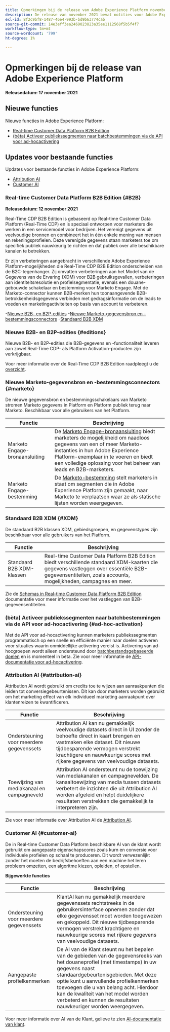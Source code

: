 ```yaml
---
title: Opmerkingen bij de release van Adobe Experience Platform november 2021
description: De release van november 2021 bevat notities voor Adobe Experience Platform.
exl-id: 8f2c9bf8-1487-46e4-993b-bd9b63774cab
source-git-commit: 14e3eff3ea2469023823a35ee1112568f5b5f4f7
workflow-type: tm+mt
source-wordcount: '799'
ht-degree: 1%

---
```


# Opmerkingen bij de release van Adobe Experience Platform

**Releasedatum: 17 november 2021**

## Nieuwe functies

Nieuwe functies in Adobe Experience Platform:

- [Real-time Customer Data Platform B2B Edition](#B2B)
- [(bèta) Activeer publiekssegmenten naar batchbestemmingen via de API voor ad-hocactivering](#ad-hoc-activation)

## Updates voor bestaande functies

Updates voor bestaande functies in Adobe Experience Platform:

- [Attribution AI](#attribution-ai)
- [Customer AI](#customer-ai)

### Real-time Customer Data Platform B2B Edition {#B2B}

**Releasedatum: 12 november 2021**

Real-Time CDP B2B Edition is gebaseerd op Real-time Customer Data Platform (Real-Time CDP) en is speciaal ontworpen voor marketers die werken in een servicemodel voor bedrijven. Het verenigt gegevens uit veelvoudige bronnen en combineert het in één enkele mening van mensen en rekeningsprofielen. Deze verenigde gegevens staan marketers toe om specifiek publiek nauwkeurig te richten en dat publiek over alle beschikbare kanalen te betrekken.

Er zijn verbeteringen aangebracht in verschillende Adobe Experience Platform-mogelijkheden die Real-Time CDP B2B Edition onderscheiden van de B2C-tegenhanger. Zij omvatten verbeteringen aan het Model van de Gegevens van de Ervaring (XDM) voor B2B gebruiksgevallen, verbeteringen aan identiteitsresolutie en profielsegmentatie, evenals een douane-gebouwde schakelaar en bestemming voor Marketo Engage. Met de Marketo-connector kunnen B2B-merken hun toonaangevende B2B-betrokkenheidsgegevens verbinden met gedragsinformatie om de leads te voeden en marketingactiviteiten op basis van account te verbeteren.

-[Nieuwe B2B- en B2P-edities](#editions)
-[Nieuwe Marketo-gegevensbron en -bestemmingsconnectors](#marketo)
-[Standaard B2B XDM](#XDM)

### Nieuwe B2B- en B2P-edities {#editions}

Nieuwe B2B- en B2P-edities die B2B-gegevens en -functionaliteit leveren aan zowel Real-Time CDP- als Platform Activation-producten zijn verkrijgbaar.

Voor meer informatie over de Real-Time CDP B2B Edition raadpleegt u de [overzicht](../../rtcdp/overview.md).

### Nieuwe Marketo-gegevensbron en -bestemmingsconnectors {#marketo}

De nieuwe gegevensbron en bestemmingsschakelaars van Marketo stromen Marketo gegevens in Platform en Platform publiek terug naar Marketo. Beschikbaar voor alle gebruikers van het Platform.

| Functie | Beschrijving |
|----------|-------------|
| Marketo Engage-bronaansluiting | De [Marketo Engage-bronaansluiting](../../sources/connectors/adobe-applications/marketo/marketo.md) biedt marketers de mogelijkheid om naadloos gegevens van een of meer Marketo-instanties in hun Adobe Experience Platform-exemplaar in te voeren en biedt een volledige oplossing voor het beheer van leads en B2B-marketers. |
| Marketo Engage-bestemming | De [Marketo-bestemming](../../destinations/catalog/adobe/marketo-engage.md) stelt marketers in staat om segmenten die in Adobe Experience Platform zijn gemaakt, naar Marketo te verplaatsen waar ze als statische lijsten worden weergegeven. |

### Standaard B2B XDM {#XDM}

De standaard B2B klassen XDM, gebiedsgroepen, en gegevenstypes zijn beschikbaar voor alle gebruikers van het Platform.

| Functie | Beschrijving |
|-----------|--------------|
| Standaard B2B XDM-klassen | Real-time Customer Data Platform B2B Edition biedt verschillende standaard XDM-kaarten die gegevens vastleggen over essentiële B2B-gegevensentiteiten, zoals accounts, mogelijkheden, campagnes en meer. |

Zie de [Schemas in Real-time Customer Data Platform B2B Edition](../../rtcdp/schemas/b2b.md) documentatie voor meer informatie over het vastleggen van B2B-gegevensentiteiten.

### (bèta) Activeer publiekssegmenten naar batchbestemmingen via de API voor ad-hocactivering {#ad-hoc-activation}

Met de API voor ad-hocactivering kunnen marketers publiekssegmenten programmatisch op een snelle en efficiënte manier naar doelen activeren voor situaties waarin onmiddellijke activering vereist is. Activering van ad-hocgroepen wordt alleen ondersteund door [batchbestandsgebaseerde doelen](../../destinations/destination-types.md#file-based) en is momenteel in bèta. Zie voor meer informatie de [API-documentatie voor ad-hocactivering](../../destinations/api/ad-hoc-activation-api.md).

### Attribution AI {#attribution-ai}

Attribution AI wordt gebruikt om credits toe te wijzen aan aanraakpunten die leiden tot conversiegebeurtenissen. Dit kan door marketers worden gebruikt om het marketing effect van elk individueel marketing aanraakpunt over klantenreizen te kwantificeren.

| Functie | Beschrijving |
|-----------|---------------|
| Ondersteuning voor meerdere gegevenssets | Attribution AI kan nu gemakkelijk veelvoudige datasets direct in UI zonder de behoefte direct in kaart brengen en vastmaken elke dataset. Dit nieuwe tijdbesparende vermogen verstrekt krachtigere en nauwkeurige scores met rijkere gegevens van veelvoudige datasets. |
| Toewijzing van mediakanaal en campagneveld | Attribution AI ondersteunt nu de toewijzing van mediakanalen en campagnevelden. De kanaaltoewijzing van media tussen datasets verbetert de inzichten die uit Attribution AI worden afgeleid en helpt duidelijkere resultaten verstrekken die gemakkelijk te interpreteren zijn. |

Zie voor meer informatie over Attribution AI de [Attribution AI](../../intelligent-services/attribution-ai/overview.md).

### Customer AI {#customer-ai}

De in Real-time Customer Data Platform beschikbare AI van de klant wordt gebruikt om aangepaste eigenschapscores zoals kurn en conversie voor individuele profielen op schaal te produceren. Dit wordt verwezenlijkt zonder het moeten de bedrijfsbehoeften aan een machine het leren probleem omzetten, een algoritme kiezen, opleiden, of opstellen.

**Bijgewerkte functies**

| Functie | Beschrijving |
|-----------|-------------|
| Ondersteuning voor meerdere gegevenssets | KlantAI kan nu gemakkelijk meerdere gegevenssets rechtstreeks in de gebruikersinterface opnemen zonder dat elke gegevensset moet worden toegewezen en gekoppeld. Dit nieuwe tijdbesparende vermogen verstrekt krachtigere en nauwkeurige scores met rijkere gegevens van veelvoudige datasets. |
| Aangepaste profielkenmerken | De AI van de Klant steunt nu het bepalen van de gebieden van de gegevensreeks van het douaneprofiel (met timestamps) in uw gegevens naast standaardgebeurtenisgebieden. Met deze optie kunt u aanvullende profielkenmerken toevoegen die u van belang acht. Hierdoor kan de kwaliteit van het model worden verbeterd en kunnen de resultaten nauwkeuriger worden weergegeven. |

Voor meer informatie over AI van de Klant, gelieve te zien [AI-documentatie van klant](../../intelligent-services/customer-ai/overview.md).
